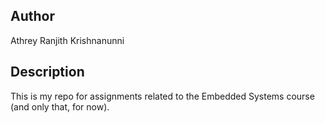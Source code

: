 Author
------
Athrey Ranjith Krishnanunni

Description
-----------
This is my repo for assignments related to the Embedded Systems course (and only that, for now).
